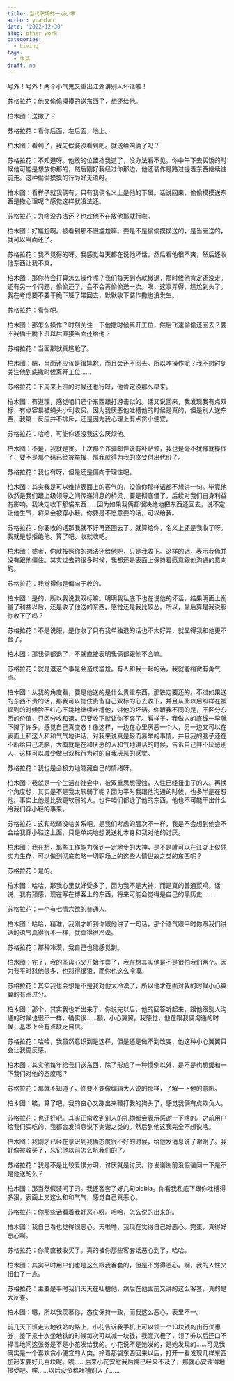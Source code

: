 ```yaml
---
title: 当代职场的一点小事
author: yuanfan
date: '2022-12-30'
slug: other work
categories:
  - Living
tags:
  - 生活
draft: no
---
```


号外！号外！两个小气鬼又重出江湖讲别人坏话啦！

<!--more-->

苏格拉花：他又偷偷摸摸的送东西了，想还给他。

柏木图：送撒了？

苏格拉花：看你后面，左后面，地上。

柏木图：看到了，我先假装没看到吧。就送给咱俩了吗？

苏格拉花：不知道呀。他放的位置挡我道了，没办法看不见。你中午下去买饭的时候他可能是想放你那的，然后刚好我经过你那边，他还装作是路过提着东西继续往前走。这种偷偷摸摸的行为好无语呀。

柏木图：看样子就我俩有，只有我俩名义上是他的下属。话说回来，偷偷摸摸送东西是撒心理呢？感觉这样就没法还。

苏格拉花：为啥没办法还？也趁他不在放他那就行啦。

柏木图：好尴尬啊。被看到那不很尴尬嘛。要是不是偷偷摸摸送的，是当面送的，就可以当面还了。

苏格拉花：我不觉得的呀。我感觉每天都在说他坏话，然后看他很不爽，然后还收他东西让我不爽。

柏木图：那你待会打算怎么操作呢？我们每天到点就撤退，那时候他肯定还没走。还有另一个问题，偷偷还了，会不会再偷偷送一次。唉，这事弄得，尴尬到头了。我在考虑要不要干脆下班了带回去，默默收下装作撒也没发生。

苏格拉花：看你吧。

柏木图：那怎么操作？时刻关注一下他撒时候离开工位，然后飞速偷偷还回去？要不我俩干脆下班以后直接当面还给他？

苏格拉花：当面那就真尴尬了。

柏木图：嗯，当面还应该是很尴尬，而且会还不回去。所以咋操作呢？我不想时刻关注他到底撒时候离开工位……

苏格拉花：下周来上班的时候还也行呀，他肯定没那么早来。

柏木图：有道理，感觉咱们还个东西跟打游击似的。话又说回来，我发现我有点双标，有点容易被蝇头小利收买。因为我厌恶他吐槽他的时候是真的，但是别人送东西，我第一反应并不排斥，还是因为我心理上有点贪小便宜。

苏格拉花：哈哈，可能你还没我这么厌烦他。

柏木图：不是，我就是贪。上次那个诈骗邮件说有补贴领，我也是毫不犹豫就操作了，要不是那个码已经被举报，那我就得为我的贪婪付出代价了。

苏格拉花：我也有呀，但是还是偏向于理性吧。

柏木图：其实我是可以维持表面上的客气的，没像你那样话都不想讲一句。毕竟他依然是我们跟上级领导之间传递消息的桥梁，要是彻底僵了，后续对我们自身利益有影响。我决定收下那袋东西……因为如果我俩都很决绝地把东西还回去，说不定让他生气，将来会被穿小鞋。你要是不愿意要的话，可以给我。

苏格拉花：你要收的话那我就不好再还回去了。就算给你，名义上还是我收了呀。我就是想拒绝他。算了吧。收就收吧。

柏木图：或者，你就按照你的想法还给他吧，只是我收下。这样的话，表示我俩并没有跟他僵住。其实过去的很多时候，我都还是表面上保持着愿意跟他沟通的意向的。

苏格拉花：我觉得你是偏向于收的。

柏木图：是的，所以我说我双标嘛。明明我私底下也在说他的坏话，结果明面上衡量了利益以后，还是收了他送的东西。感觉还是我比较怂。所以，最后算是我说服你收下了吗？

苏格拉花：不是说服，是你收了只有我单独退的话也不太好弄，就显得我和他更不合了。

柏木图：那我俩都退了，不就直接表明我俩都跟他不合嘛。

苏格拉花：就是退这个事是会造成尴尬。有人和我一起的话，我就能稍微有勇气点。

柏木图：从我的角度看，要是他送的是什么贵重东西，那铁定要还的。不过如果送的东西不贵的话，那我可以摁住责备自己双标的心去收下，并且从此以后照样在被烦到的时候脸不红心不跳地继续吐槽他，讲他的坏话。你跟我不同的是，不区分东西的价值，只区分收和退，只要收下就让你不爽了。看样子，我做人的底线一早就下降了许多。感觉自己真变态！像这样，一边在心里厌恶一个人，另一边又可以在表面上和这人和和气气地讲话，对我来说真是轻而易举的事情。并且我的脑子还在不断给自己洗脑，大概就是在和厌恶的人和气地讲话的时候，告诉自己并不厌恶别人，这样可以减少做出双标行为时的自我厌恶的感觉。

苏格拉花：我也是会极力地隐藏自己的情绪呀。

柏木图：我就是一个生活在社会中，被双重思想侵蚀，人性已经扭曲了的人。再换个角度想，其实是不是我太软弱了呢？因为平时我跟他沟通的时候，也多半是在怼他。事实上他是比我更软弱的人，也许咱们都退了他的东西，他也不可能干出什么给我们穿小鞋的事来。

苏格拉花：这和软弱没啥关系吧。是我们考虑的层次不一样，我是不会想到他会不会给我穿小鞋这上面，只是单纯地想说送礼本身和我对他的讨厌。

柏木图：我在想，那些工作能力强到一定地步的大神，是不是就可以在江湖上仅凭实力生存，可以做到彻底忽略一切职场上的这些人情世故之类的东西呢？

苏格拉花：是的。

柏木图：哈哈，那我心里就好受多了，因为我不是大神，而是真的普通菜鸡。话说，我有预感，现在写在博客上的东西，将来可能会觉得是自己的黑历史……

苏格拉花：一个有七情六欲的普通人。

柏木图：哈哈，精准。我刚才听到你跟他讲了一句话，那个语气跟平时你跟我们讲话的语气真得很不一样，就真得很冷漠。

苏格拉花：那种冷漠，我自己也能感觉到。

柏木图：完了，我的圣母心又开始作祟了，我在想其实他是不是很怕我们两个。因为我平时怼他很多，也怼得很狠，而你也这么冷漠。

苏格拉花：其实我也会想是不是我对他太冷漠了，所以他才在面对我的时候小心翼翼的有点过分。

柏木图：那个，其实我也听出来了，你说完以后，他的回答听起来，跟他跟别人沟通的时候也很不一样，确实很……额，小心翼翼。我感觉，他在跟我俩沟通的时候，基本上会有点缺乏自信。

苏格拉花：哈哈，我虽然意识到是这样，但是还是做不到改变，他这种小心翼翼只会让我更反感。

柏木图：其实他每年给我们送东西，除了形成了一种惯例以外，是不是也想缓和一下我们对他的态度呢？

苏格拉花：那就不知道了，你要不要像编辑大人说的那样，了解一下他的意图。

柏木图：唉，算了吧。我的良心又蹦出来鞭打我的狗头了，感觉我俩有点欺负人。

苏格拉花：也还好吧。其实正常收到别人的礼物都会表示感谢一下啥的。之前用户给我们买吃的，我都会发消息说下谢谢之类的。然后到他这我完全不想说啥。

柏木图：我刚才已经在意识到我俩态度很不好的时候，给他发消息说了谢谢了。我好像被收买了，忘记他以前怎么坑我们的了。

苏格拉花：我是不是比较爱恨分明，讨厌就是讨厌。你发谢谢前没假装问一下是不是他送的么？

柏木图：那当然假装问了的。我还客套了好几句blabla。你看我私底下跟你吐槽得多狠，表面上又这么和和气气，感觉自己真恶心。

苏格拉花：你那些话看着我好恶心呀。哈哈，怎么说的出来的。

柏木图：我自己看也觉得很恶心。天啦噜，我现在觉得自己好恶心。完蛋，真得好恶心啊。

苏格拉花：你简直被收买了。真的被你那些客套话恶心到了，哈哈。

柏木图：其实平时用户们也是这么跟我客套的，但是不觉得恶心。啊，我的人性又扭曲了一点。

苏格拉花：主要是平时我们天天在吐槽他，然后在他面前又讲的这么客套，真的是大反差。

柏木图：嗯，所以我羡慕你，态度保持一致，而我这么恶心，表里不一。

前几天下班走去地铁站的路上，小花告诉我手机上可以领一个10块钱的出行优惠券，接下来十次坐地铁的时候每次可以减一块钱，我高兴极了，领了券以后还口不择言地问这张券是不是小花发给我的。小花说不是她发的，是她发现的……可见我确实是一个喜欢贪小便宜的人类。拎着那袋东西回来以后，打开一看发现几样东西加起来要好几百块呢。唉……后来小花安慰我后悔已经来不及了，那就心安理得地接受吧。唉……以后没资格吐槽别人了……
